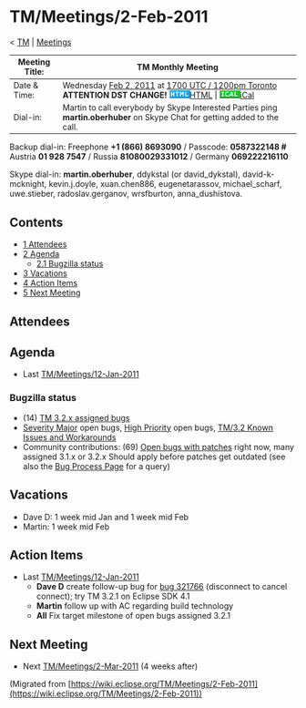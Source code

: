 

TM/Meetings/2-Feb-2011
======================

< [TM](./TM "TM")‎ | [Meetings](./Meetings "TM/Meetings")

| Meeting Title: | **TM Monthly Meeting** |
| --- | --- |
| Date & Time: | Wednesday [Feb 2, 2011](./index.php?title=Feb_2,_2011&action=edit&redlink=1 "Feb 2, 2011 (page does not exist)") at [1700 UTC / 1200pm Toronto](http://www.timeanddate.com/worldclock/fixedtime.html?month=2&day=2&year=2011&hour=17&min=00&sec=0&p1=0) **ATTENTION DST CHANGE!**   ![Html.gif](./images/Html.gif)[HTML](http://www.google.com/calendar/embed?src=vn70im36r00qeusu8nme50cils@group.calendar.google.com&ctz=Canada/Toronto) \| ![Ical.gif](./images/Ical.gif)[iCal](http://www.google.com/calendar/ical/vn70im36r00qeusu8nme50cils@group.calendar.google.com/public/basic.ics) |
| Dial-in: | Martin to call everybody by Skype   Interested Parties ping **martin.oberhuber** on Skype Chat for getting added to the call. |

Backup dial-in: Freephone **+1 (866) 8693090** / Passcode: **0587322148 #**  
Austria **01 928 7547** / Russia **81080029331012** / Germany **069222216110**

Skype dial-in: **martin.oberhuber**, ddykstal (or david\_dykstal), david-k-mcknight, kevin.j.doyle, xuan.chen886, eugenetarassov, michael\_scharf, uwe.stieber, radoslav.gerganov, wrsfburton, anna_dushistova.  

Contents
--------

*   [1 Attendees](#Attendees)
*   [2 Agenda](#Agenda)
    *   [2.1 Bugzilla status](#Bugzilla-status)
*   [3 Vacations](#Vacations)
*   [4 Action Items](#Action-Items)
*   [5 Next Meeting](#Next-Meeting)

Attendees
---------

Agenda
------

*   Last [TM/Meetings/12-Jan-2011](./12-Jan-2011 "TM/Meetings/12-Jan-2011")

  

### Bugzilla status

*   (14) [TM 3.2.x assigned bugs](https://bugs.eclipse.org/bugs/buglist.cgi?field0-0-0=target_milestone;query_format=advanced;bug_status=UNCONFIRMED;bug_status=NEW;bug_status=ASSIGNED;bug_status=REOPENED;type0-0-0=substring;value0-0-0=3.2;product=Target%20Management)
*   [Severity Major](https://bugs.eclipse.org/bugs/buglist.cgi?query_format=advanced&product=Target+Management&bug_status=UNCONFIRMED&bug_status=NEW&bug_status=ASSIGNED&bug_status=REOPENED&bug_severity=blocker&bug_severity=critical&bug_severity=major&cmdtype=doit) open bugs, [High Priority](https://bugs.eclipse.org/bugs/buglist.cgi?query_format=advanced&product=Target+Management&bug_status=UNCONFIRMED&bug_status=NEW&bug_status=ASSIGNED&bug_status=REOPENED&cmdtype=doit&field0-0-0=priority&type0-0-0=regexp&value0-0-0=P%5B12%5D&field0-0-1=bug_severity&type0-0-1=regexp&value0-0-1=blocker%7Ccritical%7Cmajor) open bugs, [TM/3.2 Known Issues and Workarounds](./TM/3.2_Known_Issues_and_Workarounds "TM/3.2 Known Issues and Workarounds")
*   Community contributions: (69) [Open bugs with patches](https://bugs.eclipse.org/bugs/buglist.cgi?query_format=advanced&product=Target+Management&bug_status=UNCONFIRMED&bug_status=NEW&bug_status=ASSIGNED&bug_status=REOPENED&cmdtype=doit&field0-0-0=attachments.ispatch&type0-0-0=equals&value0-0-0=1) right now, many assigned 3.1.x or 3.2.x Should apply before patches get outdated (see also the [Bug Process Page](https://www.eclipse.org/dsdp/tm/development/bug_process.php) for a query)

  

Vacations
---------

*   Dave D: 1 week mid Jan and 1 week mid Feb
*   Martin: 1 week mid Feb

Action Items
------------

*   Last [TM/Meetings/12-Jan-2011](./12-Jan-2011 "TM/Meetings/12-Jan-2011")
    *   **Dave D** create follow-up bug for [bug 321766](https://bugs.eclipse.org/bugs/show_bug.cgi?id=321766) (disconnect to cancel connect); try TM 3.2.1 on Eclipse SDK 4.1
    *   **Martin** follow up with AC regarding build technology
    *   **All** Fix target milestone of open bugs assigned 3.2.1

  

Next Meeting
------------

*   Next [TM/Meetings/2-Mar-2011](./2-Mar-2011 "TM/Meetings/2-Mar-2011") (4 weeks after)


(Migrated from [https://wiki.eclipse.org/TM/Meetings/2-Feb-2011](https://wiki.eclipse.org/TM/Meetings/2-Feb-2011))